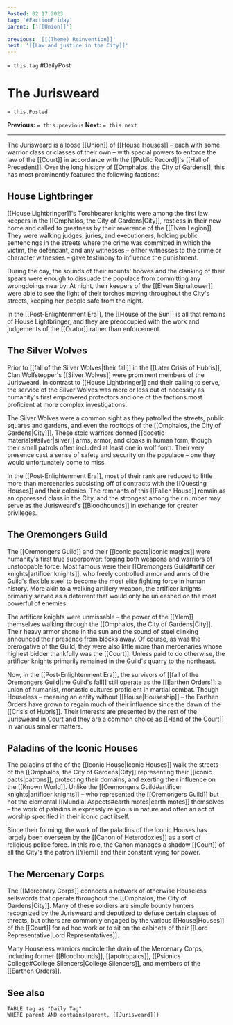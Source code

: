 ```yaml
---
Posted: 02.17.2023
tag: '#FactionFriday'
parent: ['[[Union]]']

previous: '[[(Theme) Reinvention]]'
next: '[[Law and justice in the City]]'
---
```


`= this.tag` #DailyPost

# The Jurisweard

`= this.Posted`

**Previous:** `= this.previous`
**Next:** `= this.next`

---

The Jurisweard is a loose [[Union]] of [[House|Houses]] – each with some warrior class or classes of their own – with special powers to enforce the law of the [[Court]] in accordance with the [[Public Record]]'s [[Hall of Precedent]]. Over the long history of [[Omphalos, the City of Gardens]], this has most prominently featured the following factions:

## House Lightbringer

[[House Lightbringer]]'s Torchbearer knights were among the first law keepers in the [[Omphalos, the City of Gardens|City]], restless in their new home and called to greatness by their reverence of the [[Elven Legion]]. They were walking judges, juries, and executioners, holding public sentencings in the streets where the crime was committed in which the victim, the defendant, and any witnesses – either witnesses to the crime or character witnesses – gave testimony to influence the punishment.

During the day, the sounds of their mounts' hooves and the clanking of their spears were enough to dissuade the populace from committing any wrongdoings nearby. At night, their keepers of the [[Elven Signaltower]] were able to see the light of their torches moving throughout the City's streets, keeping her people safe from the night.

In the [[Post-Enlightenment Era]], the [[House of the Sun]] is all that remains of House Lightbringer, and they are preoccupied with the work and judgements of the [[Orator]] rather than enforcement.

## The Silver Wolves

Prior to [[fall of the Silver Wolves|their fall]] in the [[Later Crisis of Hubris]], Clan Wolfstepper's [[Silver Wolves]] were prominent members of the Jurisweard. In contrast to [[House Lightbringer]] and their calling to serve, the service of the Silver Wolves was more or less out of necessity as humanity's first empowered protectors and one of the factions most proficient at more complex investigations.

The Silver Wolves were a common sight as they patrolled the streets, public squares and gardens, and even the rooftops of the [[Omphalos, the City of Gardens|City]]]. These stoic warriors donned [[docetic materials#silver|silver]] arms, armor, and cloaks in human form, though their small patrols often included at least one in wolf form. Their very presence cast a sense of safety and security on the populace – one they would unfortunately come to miss.

In the [[Post-Enlightenment Era]], most of their rank are reduced to little more than mercenaries subsisting off of contracts with the [[Questing Houses]] and their colonies. The remnants of this [[Fallen House]] remain as an oppressed class in the City, and the strongest among their number may serve as the Jurisweard's [[Bloodhounds]] in exchange for greater privileges.

## The Oremongers Guild

The [[Oremongers Guild]] and their [[iconic pacts|iconic magics]] were humanity's first true superpower: forging both weapons and warriors of unstoppable force. Most famous were their [[Oremongers Guild#artificer knights|artificer knights]], who freely controlled armor and arms of the Guild's flexible steel to become the most elite fighting force in human history. More akin to a walking artillery weapon, the artificer knights primarily served as a deterrent that would only be unleashed on the most powerful of enemies.

The artificer knights were unmissable – the power of the [[Ylem]] themselves walking through the [[Omphalos, the City of Gardens|City]]. Their heavy armor shone in the sun and the sound of steel clinking announced their presence from blocks away. Of course, as was the prerogative of the Guild, they were also little more than mercenaries whose highest bidder thankfully was the [[Court]]. Unless paid to do otherwise, the artificer knights primarily remained in the Guild's quarry to the northeast.

Now, in the [[Post-Enlightenment Era]], the survivors of [[fall of the Oremongers Guild|the Guild's fall]] still operate as the [[Earthen Orders]]: a union of humanist, monastic cultures proficient in martial combat. Though Houseless – meaning an entity without [[House|Houseship]] – the Earthen Orders have grown to regain much of their influence since the dawn of the [[Crisis of Hubris]]. Their interests are presented by the rest of the Jurisweard in Court and they are a common choice as [[Hand of the Court]] in various smaller matters.

## Paladins of the Iconic Houses

The paladins of the of the [[Iconic House|Iconic Houses]] walk the streets of the [[Omphalos, the City of Gardens|City]] representing their [[iconic pacts|patrons]], protecting their domains, and exerting their influence on the [[Known World]]. Unlike the [[Oremongers Guild#artificer knights|artificer knights]] – who represented the [[Oremongers Guild]] but not the elemental [[Mundial Aspects#earth motes|earth motes]] themselves – the work of paladins is expressly religious in nature and often an act of worship specified in their iconic pact itself.

Since their forming, the work of the paladins of the Iconic Houses has largely been overseen by the [[Canon of Heterodoxies]] as a sort of religious police force. In this role, the Canon manages a shadow [[Court]] of all the City's the patron [[Ylem]] and their constant vying for power.

## The Mercenary Corps

The [[Mercenary Corps]] connects a network of otherwise Houseless sellswords that operate throughout the [[Omphalos, the City of Gardens|City]]. Many of these soldiers are simple bounty hunters recognized by the Jurisweard and deputized to defuse certain classes of threats, but others are commonly engaged by the various [[House|Houses]] of the [[Court]] for ad hoc work or to sit on the cabinets of their [[Lord Representative|Lord Representatives]].

Many Houseless warriors encircle the drain of the Mercenary Corps, including former [[Bloodhounds]], [[apotropaics]], [[Psionics College#College Silencers|College Silencers]], and members of the [[Earthen Orders]].

## See also
```dataview
TABLE tag as "Daily Tag"
WHERE parent AND contains(parent, [[Jurisweard]])
```
